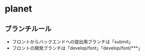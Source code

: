 # planet
## ブランチルール
- フロントからバックエンドへの提出用ブランチは「submit」
- フロントの開発ブランチは「develop/font」「develop/font/***」
